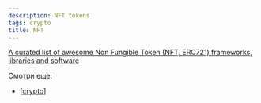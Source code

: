 ```yaml
---
description: NFT tokens
tags: crypto
title: NFT
---
```

[A curated list of awesome Non Fungible Token (NFT, ERC721) frameworks, libraries and software](https://github.com/gianni-dalerta/awesome-nft)

Смотри еще:

- [[crypto]]

[//begin]: # "Autogenerated link references for markdown compatibility"
[crypto]: ../lists/crypto "Криптовалюты"
[//end]: # "Autogenerated link references"